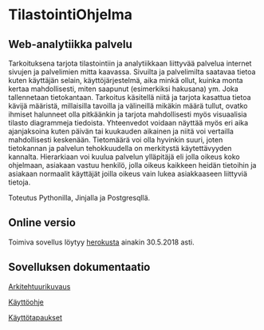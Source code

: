 ﻿# TilastointiOhjelma

## Web-analytiikka palvelu

Tarkoituksena tarjota tilastointiin ja analytiikkaan liittyvää palvelua internet sivujen ja palvelimien mitta kaavassa. Sivuilta ja palvelimilta saatavaa tietoa kuten käyttäjän selain, käyttöjärjestelmä, aika minkä ollut, kuinka monta kertaa mahdollisesti, miten saapunut (esimerkiksi hakusana) ym. Joka tallennetaan tietokantaan. Tarkoitus käsitellä niitä ja tarjota kasattua tietoa kävijä määristä, millaisilla tavoilla ja välineillä mikäkin määrä tullut, ovatko ihmiset halunneet olla pitkäänkin ja tarjota mahdollisesti myös visuaalisia tilasto diagrammeja tiedoista. Yhteenvedot voidaan näyttää myös eri aika ajanjaksoina kuten päivän tai kuukauden aikainen ja niitä voi vertailla mahdollisesti keskenään. Tietomäärä voi olla hyvinkin suuri, joten tietokannan ja palvelun tehokkuudella on merkitystä käytettävyyden kannalta.  Hierarkiaan voi kuulua palvelun ylläpitäjä eli jolla oikeus koko ohjelmaan, asiakaan vastuu henkilö, jolla oikeus kaikkeen heidän tietoihin ja asiakaan normaalit käyttäjät joilla oikeus vain lukea asiakkaaseen liittyviä tietoja. 

Toteutus Pythonilla, Jinjalla ja Postgresqllä.

## Online versio

Toimiva sovellus löytyy [herokusta](https://statistiikkaohjelma.herokuapp.com/) ainakin 30.5.2018 asti.

## Sovelluksen dokumentaatio

[Arkitehtuurikuvaus](https://github.com/Jhoneagle/TilastointiOhjelma/blob/master/documentation/arkitehtuuri.md)

[Käyttöohje](https://github.com/Jhoneagle/TilastointiOhjelma/blob/master/documentation/kayttoohje.md)

[Käyttötapaukset](https://github.com/Jhoneagle/TilastointiOhjelma/blob/master/documentation/vaatimusmaarittely.md)
